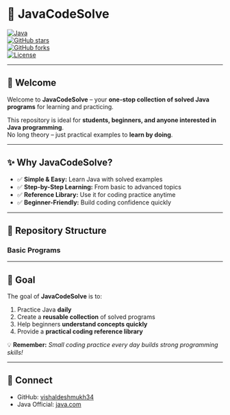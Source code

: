 # 🚀 JavaCodeSolve

[![Java](https://img.shields.io/badge/Java-ED8B00?style=for-the-badge&logo=java&logoColor=white)](https://www.java.com/)  
[![GitHub stars](https://img.shields.io/github/stars/vishaldeshmukh34/java-programs?style=for-the-badge)](https://github.com/vishaldeshmukh34/java-programs/stargazers)  
[![GitHub forks](https://img.shields.io/github/forks/vishaldeshmukh34/java-programs?style=for-the-badge)](https://github.com/vishaldeshmukh34/java-programs/network/members)  
[![License](https://img.shields.io/badge/License-MIT-blue?style=for-the-badge)](LICENSE)

---

## 👋 Welcome

Welcome to **JavaCodeSolve** – your **one-stop collection of solved Java programs** for learning and practicing.  

This repository is ideal for **students, beginners, and anyone interested in Java programming**.  
No long theory – just practical examples to **learn by doing**.  

---

## ✨ Why JavaCodeSolve?

- ✅ **Simple & Easy:** Learn Java with solved examples  
- ✅ **Step-by-Step Learning:** From basic to advanced topics  
- ✅ **Reference Library:** Use it for coding practice anytime  
- ✅ **Beginner-Friendly:** Build coding confidence quickly  

---

## 📂 Repository Structure

### **Basic Programs**

---

## 🎯 Goal

The goal of **JavaCodeSolve** is to:

1. Practice Java **daily**  
2. Create a **reusable collection** of solved programs  
3. Help beginners **understand concepts quickly**  
4. Provide a **practical coding reference library**  

💡 **Remember:** *Small coding practice every day builds strong programming skills!*

---

## 🔗 Connect

- GitHub: [vishaldeshmukh34](https://github.com/vishaldeshmukh34)  
- Java Official: [java.com](https://www.java.com/)  

